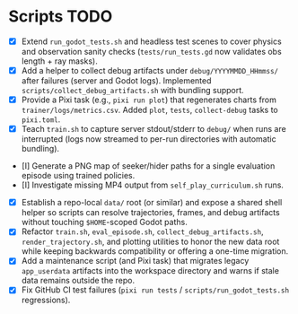 # Scripts TODO

- [x] Extend `run_godot_tests.sh` and headless test scenes to cover physics and observation sanity checks (`tests/run_tests.gd` now validates obs length + ray masks).
- [x] Add a helper to collect debug artifacts under `debug/YYYYMMDD_HHmmss/` after failures (server and Godot logs). Implemented `scripts/collect_debug_artifacts.sh` with bundling support.
- [x] Provide a Pixi task (e.g., `pixi run plot`) that regenerates charts from `trainer/logs/metrics.csv`. Added `plot`, `tests`, `collect-debug` tasks to `pixi.toml`.
- [x] Teach `train.sh` to capture server stdout/stderr to `debug/` when runs are interrupted (logs now streamed to per-run directories with automatic bundling).
- [I] Generate a PNG map of seeker/hider paths for a single evaluation episode using trained policies.
- [I] Investigate missing MP4 output from `self_play_curriculum.sh` runs.
- [x] Establish a repo-local `data/` root (or similar) and expose a shared shell helper so scripts can resolve trajectories, frames, and debug artifacts without touching `$HOME`-scoped Godot paths.
- [x] Refactor `train.sh`, `eval_episode.sh`, `collect_debug_artifacts.sh`, `render_trajectory.sh`, and plotting utilities to honor the new data root while keeping backwards compatibility or offering a one-time migration.
- [x] Add a maintenance script (and Pixi task) that migrates legacy `app_userdata` artifacts into the workspace directory and warns if stale data remains outside the repo.
- [x] Fix GitHub CI test failures (`pixi run tests` / `scripts/run_godot_tests.sh` regressions).
